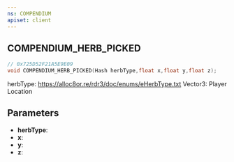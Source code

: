 ```yaml
---
ns: COMPENDIUM
apiset: client
---
```

## COMPENDIUM_HERB_PICKED

```c
// 0x725D52F21A5E9E09
void COMPENDIUM_HERB_PICKED(Hash herbType,float x,float y,float z);
```

herbType: https://alloc8or.re/rdr3/doc/enums/eHerbType.txt
Vector3: Player Location

## Parameters
* **herbType**:
* **x**:
* **y**:
* **z**: